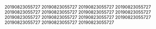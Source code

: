 20190823055727
20190823055727
20190823055727
20190823055727
20190823055727
20190823055727
20190823055727
20190823055727
20190823055727
20190823055727
20190823055727
20190823055727
20190823055727
20190823055727
20190823055727
